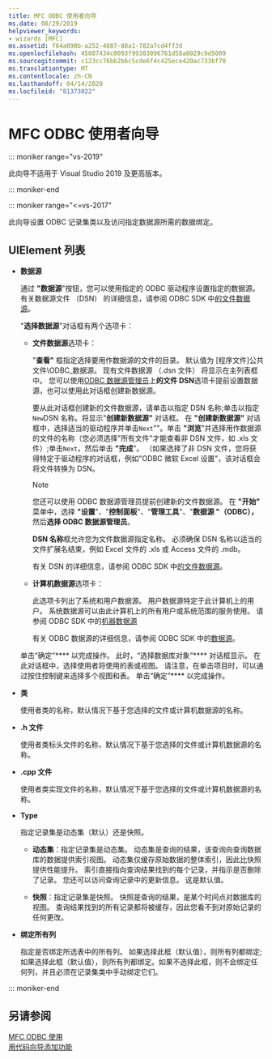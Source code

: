 ```yaml
---
title: MFC ODBC 使用者向导
ms.date: 08/29/2019
helpviewer_keywords:
- wizards [MFC]
ms.assetid: f64a890b-a252-4887-88a1-782a7cd4ff3d
ms.openlocfilehash: 45087434c0093f99383096761d58a8029c9d5009
ms.sourcegitcommit: c123cc76bb2b6c5cde6f4c425ece420ac733bf70
ms.translationtype: MT
ms.contentlocale: zh-CN
ms.lasthandoff: 04/14/2020
ms.locfileid: "81373022"
---
```

# <a name="mfc-odbc-consumer-wizard"></a>MFC ODBC 使用者向导

::: moniker range="vs-2019"

此向导不适用于 Visual Studio 2019 及更高版本。

::: moniker-end

::: moniker range="<=vs-2017"

此向导设置 ODBC 记录集类以及访问指定数据源所需的数据绑定。

## <a name="uielement-list"></a>UIElement 列表

- **数据源**

  通过 **"数据源**"按钮，您可以使用指定的 ODBC 驱动程序设置指定的数据源。 有关数据源文件 （DSN） 的详细信息，请参阅 ODBC SDK 中[的文件数据源](/sql/odbc/reference/file-data-sources)。

  "**选择数据源**"对话框有两个选项卡：

  - **文件数据源**选项卡：

     "**查看"** 框指定选择要用作数据源的文件的目录。 默认值为 [程序文件]公共文件\ODBC_数据源。 现有文件数据源 （.dsn 文件） 将显示在主列表框中。 您可以使用[ODBC 数据源管理员](/sql/odbc/admin/odbc-data-source-administrator)上**的文件 DSN**选项卡提前设置数据源，也可以使用此对话框创建新数据源。

     要从此对话框创建新的文件数据源，请单击以指定 DSN 名称;单击以指定`New`DSN 名称。将显示"**创建新数据源"** 对话框。 在 **"创建新数据源"** 对话框中，选择适当的驱动程序并单击`Next`""。单击 **"浏览**"并选择用作数据源的文件的名称（您必须选择"所有文件"才能查看非 DSN 文件，如 .xls 文件）;单击`Next`，然后单击 **"完成**"。 （如果选择了非 DSN 文件，您将获得特定于驱动程序的对话框，例如"ODBC 微软 Excel 设置"，该对话框会将文件转换为 DSN。

     > [!NOTE]
     > 您还可以使用 ODBC 数据源管理员提前创建新的文件数据源。 在 **"开始"** 菜单中，选择 **"设置**"、"**控制面板**"、"**管理工具**"、"**数据源 "（ODBC），** 然后**选择 ODBC 数据源管理员**。

     **DSN 名称**框允许您为文件数据源指定名称。 必须确保 DSN 名称以适当的文件扩展名结束，例如 Excel 文件的 .xls 或 Access 文件的 .mdb。

     有关 DSN 的详细信息，请参阅 ODBC SDK 中[的文件数据源](/sql/odbc/reference/file-data-sources)。

  - **计算机数据源**选项卡：

     此选项卡列出了系统和用户数据源。 用户数据源特定于此计算机上的用户。 系统数据源可以由此计算机上的所有用户或系统范围的服务使用。 请参阅 ODBC SDK 中的[机器数据源](/sql/odbc/reference/machine-data-sources)

     有关 ODBC 数据源的详细信息，请参阅 ODBC SDK 中的[数据源](/sql/odbc/reference/data-sources)。

  单击“确定”**** 以完成操作。 此时，“选择数据库对象”**** 对话框显示。 在此对话框中，选择使用者将使用的表或视图。 请注意，在单击项目时，可以通过按住控制键来选择多个视图和表。 单击“确定”**** 以完成操作。

- **类**

   使用者类的名称，默认情况下基于您选择的文件或计算机数据源的名称。

- **.h 文件**

   使用者类标头文件的名称，默认情况下基于您选择的文件或计算机数据源的名称。

- **.cpp 文件**

   使用者类实现文件的名称，默认情况下基于您选择的文件或计算机数据源的名称。

- **Type**

   指定记录集是动态集（默认）还是快照。

  - **动态集**：指定记录集是动态集。 动态集是查询的结果，该查询向查询数据库的数据提供索引视图。 动态集仅缓存原始数据的整体索引，因此比快照提供性能提升。 索引直接指向查询结果找到的每个记录，并指示是否删除了记录。 您还可以访问查询记录中的更新信息。 这是默认值。

  - **快照**：指定记录集是快照。 快照是查询的结果，是某个时间点对数据库的视图。 查询结果找到的所有记录都将被缓存，因此您看不到对原始记录的任何更改。

- **绑定所有列**

   指定是否绑定所选表中的所有列。 如果选择此框（默认值），则所有列都绑定;如果选择此框（默认值），则所有列都绑定。如果不选择此框，则不会绑定任何列，并且必须在记录集类中手动绑定它们。

::: moniker-end

## <a name="see-also"></a>另请参阅

[MFC ODBC 使用](../../mfc/reference/adding-an-mfc-odbc-consumer.md)<br/>
[用代码向导添加功能](../../ide/adding-functionality-with-code-wizards-cpp.md)
